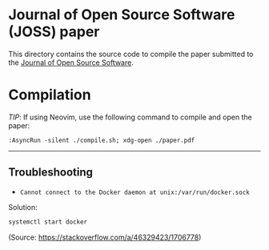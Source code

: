 # Journal of Open Source Software (JOSS) paper

This directory contains the source code to compile the paper submitted to the
[Journal of Open Source Software](https://joss.theoj.org/).

# Compilation

*TIP*: If using Neovim, use the following command to compile and open the paper:

```
:AsyncRun -silent ./compile.sh; xdg-open ./paper.pdf
```

---

## Troubleshooting

- `Cannot connect to the Docker daemon at unix:/var/run/docker.sock`

Solution:

```sh
systemctl start docker
```

(Source: <https://stackoverflow.com/a/46329423/1706778>)

